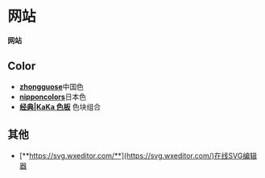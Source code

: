 # 网站
**网站**

## Color
- [**zhongguose**](https://www.zhongguose.com/)中国色
- [**nipponcolors**](https://nipponcolors.com/#tsutsuji)日本色
- [**经典|KaKa 色板**](https://afterwork-design.github.io/color-card/) 色块组合

## 其他
- [**https://svg.wxeditor.com/**](https://svg.wxeditor.com/)在线SVG编辑器
